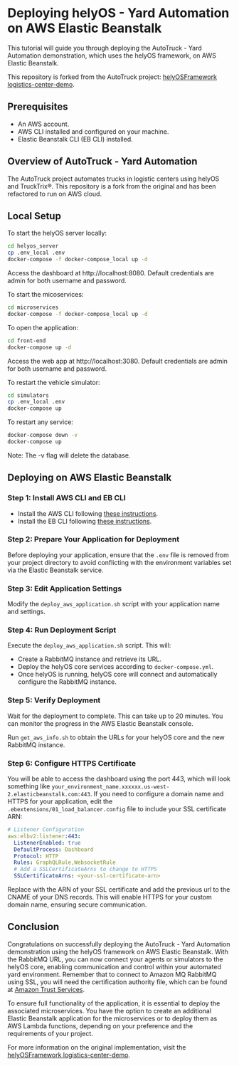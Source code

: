 # Deploying helyOS - Yard Automation on AWS Elastic Beanstalk

This tutorial will guide you through deploying the AutoTruck - Yard Automation demonstration, which uses the helyOS framework, on AWS Elastic Beanstalk.

This repository is forked from the AutoTruck project: [helyOSFramework logistics-center-demo](https://github.com/helyOSFramework/logistics-center-demo).


## Prerequisites

- An AWS account.
- AWS CLI installed and configured on your machine.
- Elastic Beanstalk CLI (EB CLI) installed.

## Overview of AutoTruck - Yard Automation

The AutoTruck project automates trucks in logistic centers using helyOS and TruckTrix®. 
This repository is a fork from the original and has been refactored to run on AWS cloud.


## Local Setup

To start the helyOS server locally:

```bash
cd helyos_server
cp .env_local .env
docker-compose -f docker-compose_local up -d
```

Access the dashboard at http://localhost:8080. Default credentials are admin for both username and password.

To start the micoservices:

```bash
cd microservices
docker-compose -f docker-compose_local up -d
```

To open the application:

```bash
cd front-end
docker-compose up -d
```

Access the web app at http://localhost:3080. Default credentials are admin for both username and password.

To restart the vehicle simulator:

```bash
cd simulators
cp .env_local .env
docker-compose up
```

To restart any service:
```bash
docker-compose down -v
docker-compose up
```

Note: The -v flag will delete the database.

## Deploying on AWS Elastic Beanstalk

### Step 1: Install AWS CLI and EB CLI

- Install the AWS CLI following [these instructions](https://docs.aws.amazon.com/cli/latest/userguide/getting-started-install.html).
- Install the EB CLI following [these instructions](https://docs.aws.amazon.com/elasticbeanstalk/latest/dg/eb-cli3-install.html).

### Step 2: Prepare Your Application for Deployment

Before deploying your application, ensure that the `.env` file is removed from your project directory to avoid conflicting with the environment variables set via the Elastic Beanstalk service.

### Step 3: Edit Application Settings

Modify the `deploy_aws_application.sh` script with your application name and settings.

### Step 4: Run Deployment Script

Execute the `deploy_aws_application.sh` script. This will:

- Create a RabbitMQ instance and retrieve its URL.
- Deploy the helyOS core services according to `docker-compose.yml`.
- Once helyOS is running, helyOS core will connect and automatically configure the RabbitMQ instance.

### Step 5: Verify Deployment

Wait for the deployment to complete. This can take up to 20 minutes.
You can monitor the progress in the AWS Elastic Beanstalk console.

Run `get_aws_info.sh` to obtain the URLs for your helyOS core and the new RabbitMQ instance.


### Step 6: Configure HTTPS Certificate

You will be able to access the dashboard using the port 443, which will look something like `your_environment_name.xxxxxx.us-west-2.elasticbeanstalk.com:443`. 
If you need to configure a domain name and HTTPS for your application, edit the `.ebextensions/01_load_balancer.config` file to include your SSL certificate ARN:

```yaml
# Listener Configuration
aws:elbv2:listener:443:
  ListenerEnabled: true
  DefaultProcess: Dashboard
  Protocol: HTTP
  Rules: GraphQLRule,WebsocketRule
  # Add a SSLCertificateArns to change to HTTPS
  SSLCertificateArns: <your-ssl-certificate-arn>
```

Replace <your-ssl-certificate-arn> with the ARN of your SSL certificate and add the previous url to the CNAME of your DNS records.
This will enable HTTPS for your custom domain name, ensuring secure communication.



## Conclusion

Congratulations on successfully deploying the AutoTruck - Yard Automation demonstration using the helyOS framework on AWS Elastic Beanstalk.
With the RabbitMQ URL, you can now connect your agents or simulators to the helyOS core, enabling communication and control within your automated yard environment.
Remember that to connect to Amazon MQ RabbitMQ using SSL, you will need the certification authority file, which can be found at [Amazon Trust Services](https://www.amazontrust.com/repository/).


To ensure full functionality of the application, it is essential to deploy the associated microservices. 
You have the option to create an additional Elastic Beanstalk application for the microservices or to deploy them as AWS Lambda functions, depending on your preference and the requirements of your project.

 For more information on the original implementation, visit the [helyOSFramework logistics-center-demo](https://github.com/helyOSFramework/logistics-center-demo).

